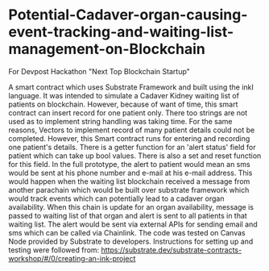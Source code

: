 # Potential-Cadaver-organ-causing-event-tracking-and-waiting-list-management-on-Blockchain
For Devpost Hackathon "Next Top Blockchain Startup"

A smart contract which uses Substrate Framework and built using the inkI language. It was intended to simulate a Cadaver Kidney waiting list of patients on blockchain. However, because of want of time, this smart contract can insert record for one patient only. There too strings are not used as to implement string handling was taking time. For the same reasons, Vectors to implement record of many patient details could not be completed. However, this Smart contract runs for entering and recording one patient's details. There is a getter function for an 'alert status' field for patient which can take up bool values. There is also a set and reset function for this field. In the full prototype, the alert to patient would mean an sms would be sent at his phone number and e-mail at his e-mail address. This would happen when the waiting list blockchain received a message from another parachain which would be built over substrate framework which would track events which can potentially lead to a cadaver organ availability. When this chain is update for an organ availability, message is passed to waiting list of that organ and alert is sent to all patients in that waiting list. The alert would be sent via external APIs for sending email and sms which can be called via Chainlink. The code was tested on Canvas Node provided by Substrate to developers. Instructions for setting up and testing were followed from: https://substrate.dev/substrate-contracts-workshop/#/0/creating-an-ink-project
